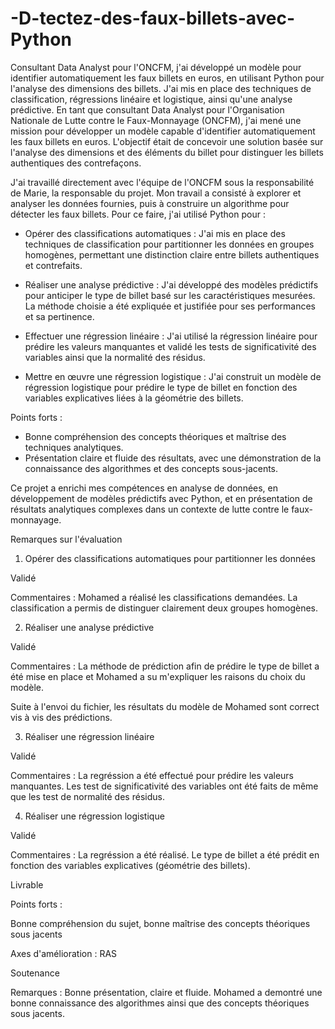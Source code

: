 # -D-tectez-des-faux-billets-avec-Python
Consultant Data Analyst pour l'ONCFM, j'ai développé un modèle pour identifier automatiquement les faux billets en euros, en utilisant Python pour l'analyse des dimensions des billets. J'ai mis en place des techniques de classification, régressions linéaire et logistique, ainsi qu'une analyse prédictive.
En tant que consultant Data Analyst pour l'Organisation Nationale de Lutte contre le Faux-Monnayage (ONCFM), j'ai mené une mission pour développer un modèle capable d'identifier automatiquement les faux billets en euros. L'objectif était de concevoir une solution basée sur l'analyse des dimensions et des éléments du billet pour distinguer les billets authentiques des contrefaçons.

J'ai travaillé directement avec l'équipe de l'ONCFM sous la responsabilité de Marie, la responsable du projet. Mon travail a consisté à explorer et analyser les données fournies, puis à construire un algorithme pour détecter les faux billets. Pour ce faire, j'ai utilisé Python pour :

- Opérer des classifications automatiques : J'ai mis en place des techniques de classification pour partitionner les données en groupes homogènes, permettant une distinction claire entre billets authentiques et contrefaits.
  
- Réaliser une analyse prédictive : J'ai développé des modèles prédictifs pour anticiper le type de billet basé sur les caractéristiques mesurées. La méthode choisie a été expliquée et justifiée pour ses performances et sa pertinence.
  
- Effectuer une régression linéaire : J'ai utilisé la régression linéaire pour prédire les valeurs manquantes et validé les tests de significativité des variables ainsi que la normalité des résidus.

- Mettre en œuvre une régression logistique : J'ai construit un modèle de régression logistique pour prédire le type de billet en fonction des variables explicatives liées à la géométrie des billets.

Points forts :
- Bonne compréhension des concepts théoriques et maîtrise des techniques analytiques.
- Présentation claire et fluide des résultats, avec une démonstration de la connaissance des algorithmes et des concepts sous-jacents.

Ce projet a enrichi mes compétences en analyse de données, en développement de modèles prédictifs avec Python, et en présentation de résultats analytiques complexes dans un contexte de lutte contre le faux-monnayage.

Remarques sur l'évaluation
1. Opérer des classifications automatiques pour partitionner les données

Validé

Commentaires : Mohamed a réalisé les classifications demandées. La classification a permis de distinguer clairement deux groupes homogènes.

2. Réaliser une analyse prédictive

 Validé

Commentaires : La méthode de prédiction afin de prédire le type de billet a été mise en place et Mohamed a su m'expliquer les raisons du choix du modèle.

Suite à l'envoi du fichier, les résultats du modèle de Mohamed sont correct vis à vis des prédictions.

3. Réaliser une régression linéaire

Validé

Commentaires : La regréssion a été effectué pour prédire les valeurs manquantes. Les test de significativité des variables ont été faits de même que les test de normalité des résidus.

4. Réaliser une régression logistique

Validé

Commentaires : La regréssion a été réalisé. Le type de billet a été prédit en fonction des variables explicatives (géométrie des billets). 

Livrable

Points forts :

Bonne compréhension du sujet, bonne maîtrise des concepts théoriques sous jacents

Axes d'amélioration : RAS

Soutenance

Remarques : Bonne présentation, claire et fluide. Mohamed a demontré une bonne connaissance des algorithmes ainsi que des concepts théoriques sous jacents. 
